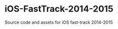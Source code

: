 iOS-FastTrack-2014-2015
=======================

Source code and assets for iOS fast-track 2014-2015
